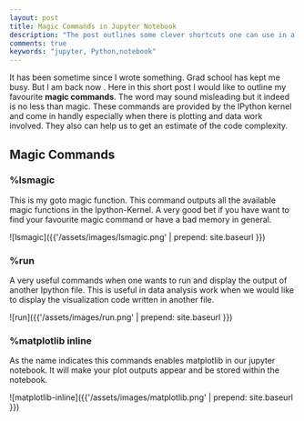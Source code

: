 ```yaml
---
layout: post
title: Magic Commands in Jupyter Notebook
description: "The post outlines some clever shortcuts one can use in a jupyter notebook"
comments: true
keywords: "jupyter, Python,notebook"
---
```


It has been sometime since I wrote something. Grad school has kept me busy. But I am back now . Here in this short post I would like to outline my favourite **magic commands**. The word may sound misleading but it indeed is no less than magic. These commands are provided by the IPython kernel and come in handly especially when there is plotting and data work involved. They also can help us to get an estimate of the code complexity.

## Magic Commands

### %lsmagic

This is my goto magic function. This command outputs all the available magic functions in the Ipython-Kernel. A very good bet if you have want to find your favourite 
magic command or have a bad memory in general.

![lsmagic]({{'/assets/images/lsmagic.png' | prepend: site.baseurl }})

### %run

A very useful commands when one wants to run and display the output of another Ipython file. This is useful in data analysis work when we would like to display the visualization code written in another file.

![run]({{'/assets/images/run.png' | prepend: site.baseurl }})

### %matplotlib inline

As the name indicates this commands enables matplotlib in our jupyter notebook. It will make your plot outputs appear and be stored within the notebook.

![matplotlib-inline]({{'/assets/images/matplotlib.png' | prepend: site.baseurl }})












